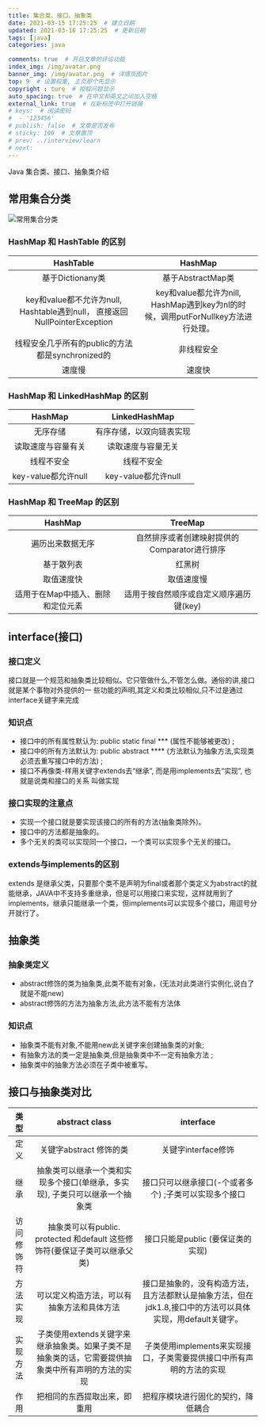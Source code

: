 ```yaml
---
title: 集合类、接口、抽象类
date: 2021-03-15 17:25:25  # 建立日期
updated: 2021-03-16 17:25:25  # 更新日期
tags: [java]
categories: java

comments: true  # 开启文章的评论功能
index_img: /img/avatar.png
banner_img: /img/avatar.png  # 详情页图片
top: 9  # 设置权重, 主页那个先显示
copyright : ture  # 授权问题显示
auto_spacing: true  # 在中文和英文之间加入空格
external_link: true  # 在新标签中打开链接
# keys:  # 阅读密码
#  - '123456'
# publish: false  # 文章是否发布
# sticky: 100  # 文章置顶
# prev: ../interview/learn
# next:
---
```


Java 集合类、接口、抽象类介绍
<!-- more -->

## 常用集合分类
![常用集合分类](/img/jihemap.png)

### HashMap 和 HashTable 的区别
HashTable|HashMap
:---:|:--:
基于Dictionany类|基于AbstractMap类|
key和value都不允许为null, Hashtable遇到null， 直接返回NullPointerException|key和value都允许为nill, HashMap遇到key为nl的时候，调用putForNullkey方法进行处理。|
线程安全几乎所有的public的方法都是synchronized的|非线程安全|
速度慢|速度快|

### HashMap 和 LinkedHashMap 的区别
HashMap|LinkedHashMap
:---:|:--:
无序存储|有序存储，以双向链表实现|
读取速度与容量有关|读取速度与容量无关|
线程不安全|线程不安全|
key-value都允许null|key-value都允许null|

### HashMap 和 TreeMap 的区别
HashMap|TreeMap
:---:|:--:
遍历出来数据无序|自然排序或者创建映射提供的Comparator进行排序|
基于散列表|红黑树|
取值速度快|取值速度慢|
适用于在Map中插入、删除和定位元素|适用于按自然顺序或自定义顺序遍历键(key)|

## interface(接口)
### 接口定义
接口就是一个规范和抽象类比较相似。它只管做什么,不管怎么做。通俗的讲,接口就是某个事物对外提供的一
些功能的声明,其定义和类比较相似,只不过是通过interface关键字来完成
### 知识点
- 接口中的所有属性默认为: public static final *** (属性不能够被更改) ;
- 接口中的所有方法默认为: public abstract **** (方法默认为抽象方法,实现类必须去重写接口中的方法) ;
- 接口不再像类-样用关键字extends去“继承”, 而是用implements去“实现”, 也就是说类和接口的关系
叫做实现

### 接口实现的注意点

- 实现一个接口就是要实现该接口的所有的方法(抽象类除外)。
- 接口中的方法都是抽象的。
- 多个无关的类可以实现同一个接口，一个类可以实现多个无关的接口。

### extends与implements的区别

extends 是继承父类，只要那个类不是声明为final或者那个类定义为abstract的就能继承，JAVA中不支持多重继承，但是可以用接口来实现，这样就用到了implements，继承只能继承一个类，但implements可以实现多个接口，用逗号分开就行了。

## 抽象类
### 抽象类定义
- abstract修饰的类为抽象类,此类不能有对象，(无法对此类进行实例化,说白了就是不能new)
- abstract修饰的方法为抽象方法,此方法不能有方法体
### 知识点
- 抽象类不能有对象,不能用new此关键字来创建抽象类的对象;
- 有抽象方法的类一定是抽象类,但是抽象类中不一定有抽象方法 ;
- 抽象类中的抽象方法必须在子类中被重写。

## 接口与抽象类对比

类型 |abstract class|interface
:--:|:--:|:--:
定义|关键字abstract 修饰的类|关键字interface修饰
继承|抽象类可以继承一个类和实现多个接口(单继承，多实现), 子类只可以继承一个抽象类|接口只可以继承接口(-个或者多个) ;子类可以实现多个接口
访问修饰符|抽象类可以有public. protected 和default 这些修饰符(要保证子类可以继承父类)|接口只能是public (要保证类的实现)
方法实现|可以定义构造方法，可以有抽象方法和具体方法|接口是抽象的，没有构造方法，且方法都默认是抽象方法，但在jdk1.8,接口中的方法可以具体实现，用default关键字。
实现方法|子类使用extends关键字来继承抽象类。如果子类不是抽象类的话，它需要提供抽象类中所有声明的方法的实现|子类使用implements来实现接口，子类需要提供接口中所有声明的方法的实现
作用|把相同的东西提取出来，即重用|把程序模块进行固化的契约，降低耦合
